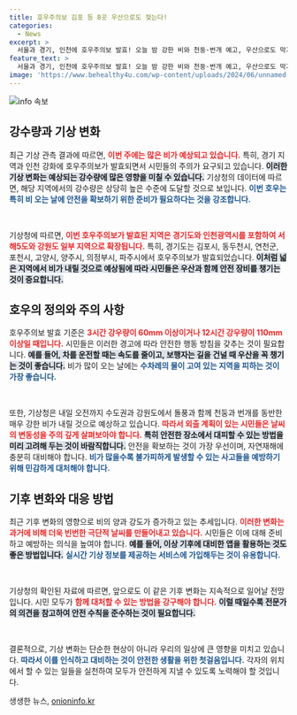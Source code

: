 ```yaml
---
title: 호우주의보 김포 등 8곳 우산으로도 젖는다!
categories:
  - News
excerpt: >
  서울과 경기, 인천에 호우주의보 발효! 오늘 밤 강한 비와 천둥·번개 예고, 우산으로도 막기 힘든 폭우에 안전 주의! 클릭해서 자세히 알아보세요!
feature_text: >
  서울과 경기, 인천에 호우주의보 발효! 오늘 밤 강한 비와 천둥·번개 예고, 우산으로도 막기 힘든 폭우에 안전 주의! 클릭해서 자세히 알아보세요!
image: 'https://www.behealthy4u.com/wp-content/uploads/2024/06/unnamed-file.png'
---
```


<p><img src="https://www.behealthy4u.com/wp-content/uploads/2024/06/unnamed-file.png" alt="info 속보" /></p>

<h2 data-ke-size="size26">강수량과 기상 변화</h2>

<p data-ke-size="size16">최근 기상 관측 결과에 따르면, <b><span style="color: #ee2323;">이번 주에는 많은 비가 예상되고 있습니다.</span></b> 특히, 경기 지역과 인천 강화에 호우주의보가 발효되면서 시민들의 주의가 요구되고 있습니다. <b><span style="background-color: #21538527;">이러한 기상 변화는 예상되는 강수량에 많은 영향을 미칠 수 있습니다.</span></b> 기상청의 데이터에 따르면, 해당 지역에서의 강수량은 상당히 높은 수준에 도달할 것으로 보입니다. <b><span style="color: #1a5490;">이번 호우는 특히 비 오는 날에 안전을 확보하기 위한 준비가 필요하다는 것을 강조합니다.</span></b></p>

<p data-ke-size="size16">&nbsp;</p>

<p>기상청에 따르면, <b><span style="color: #ee2323;">이번 호우주의보가 발효된 지역은 경기도와 인천광역시를 포함하여 서해5도와 강원도 일부 지역으로 확장됩니다.</span></b> 특히, 경기도는 김포시, 동두천시, 연천군, 포천시, 고양시, 양주시, 의정부시, 파주시에서 호우주의보가 발효되었습니다. <b><span style="background-color: #21538527;">이처럼 넓은 지역에서 비가 내릴 것으로 예상됨에 따라 시민들은 우산과 함께 안전 장비를 챙기는 것이 중요합니다.</span></b></p>

<h2 data-ke-size="size26">호우의 정의와 주의 사항</h2>

<p data-ke-size="size16">호우주의보 발효 기준은 <b><span style="color: #ee2323;">3시간 강우량이 60mm 이상이거나 12시간 강우량이 110mm 이상일 때입니다.</span></b> 시민들은 이러한 경고에 따라 안전한 행동 방침을 갖추는 것이 필요합니다. <b><span style="background-color: #21538527;">예를 들어, 차를 운전할 때는 속도를 줄이고, 보행자는 길을 건널 때 우산을 꼭 챙기는 것이 좋습니다.</span></b> 비가 많이 오는 날에는 <b><span style="color: #1a5490;">수차례의 물이 고여 있는 지역을 피하는 것이 가장 좋습니다.</span></b></p>

<p data-ke-size="size16">&nbsp;</p>

<p>또한, 기상청은 내일 오전까지 수도권과 강원도에서 돌풍과 함께 천둥과 번개를 동반한 매우 강한 비가 내릴 것으로 예상하고 있습니다. <b><span style="color: #ee2323;">따라서 외출 계획이 있는 시민들은 날씨의 변동성을 주의 깊게 살펴보아야 합니다.</span></b> <b><span style="background-color: #21538527;">특히 안전한 장소에서 대피할 수 있는 방법을 미리 고려해 두는 것이 바람직합니다.</span></b> 안전을 확보하는 것이 가장 우선이며, 자연재해에 충분히 대비해야 합니다. <b><span style="color: #1a5490;">비가 많을수록 불가피하게 발생할 수 있는 사고들을 예방하기 위해 민감하게 대처해야 합니다.</span></b></p>

<h2 data-ke-size="size26">기후 변화와 대응 방법</h2>

<p data-ke-size="size16">최근 기후 변화의 영향으로 비의 양과 강도가 증가하고 있는 추세입니다. <b><span style="color: #ee2323;">이러한 변화는 과거에 비해 더욱 빈번한 극단적 날씨를 만들어내고 있습니다.</span></b> 시민들은 이에 대해 준비하고 예방하는 의식을 높여야 합니다. <b><span style="background-color: #21538527;">예를 들어, 이상 기후에 대비한 앱을 활용하는 것도 좋은 방법입니다.</span></b> <b><span style="color: #1a5490;">실시간 기상 정보를 제공하는 서비스에 가입해두는 것이 유용합니다.</span></b></p>

<p data-ke-size="size16">&nbsp;</p>

<p>기상청의 확인된 자료에 따르면, 앞으로도 이 같은 기후 변화는 지속적으로 일어날 전망입니다. 시민 모두가 <b><span style="color: #ee2323;">함께 대처할 수 있는 방법을 강구해야 합니다.</span></b> <b><span style="background-color: #21538527;">이럴 때일수록 전문가의 의견을 참고하여 안전 수칙을 준수하는 것이 필요합니다.</span></b></p>

<p data-ke-size="size16">&nbsp;</p>

<p>결론적으로, 기상 변화는 단순한 현상이 아니라 우리의 일상에 큰 영향을 미치고 있습니다. <b><span style="color: #1a5490;">따라서 이를 인식하고 대비하는 것이 안전한 생활을 위한 첫걸음입니다.</span></b> 각자의 위치에서 할 수 있는 일들을 실천하여 모두가 안전하게 지낼 수 있도록 노력해야 할 것입니다.</p>
생생한 뉴스, <a href="https://onioninfo.kr" rel="dofollow">onioninfo.kr</a>


